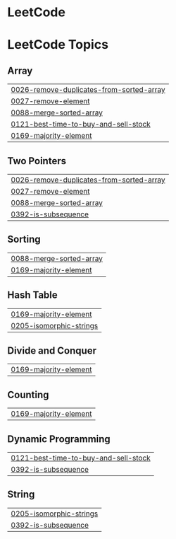 # LeetCode
<!---LeetCode Topics Start-->
# LeetCode Topics
## Array
|  |
| ------- |
| [0026-remove-duplicates-from-sorted-array](https://github.com/ara7/LeetCode/tree/master/0026-remove-duplicates-from-sorted-array) |
| [0027-remove-element](https://github.com/ara7/LeetCode/tree/master/0027-remove-element) |
| [0088-merge-sorted-array](https://github.com/ara7/LeetCode/tree/master/0088-merge-sorted-array) |
| [0121-best-time-to-buy-and-sell-stock](https://github.com/ara7/LeetCode/tree/master/0121-best-time-to-buy-and-sell-stock) |
| [0169-majority-element](https://github.com/ara7/LeetCode/tree/master/0169-majority-element) |
## Two Pointers
|  |
| ------- |
| [0026-remove-duplicates-from-sorted-array](https://github.com/ara7/LeetCode/tree/master/0026-remove-duplicates-from-sorted-array) |
| [0027-remove-element](https://github.com/ara7/LeetCode/tree/master/0027-remove-element) |
| [0088-merge-sorted-array](https://github.com/ara7/LeetCode/tree/master/0088-merge-sorted-array) |
| [0392-is-subsequence](https://github.com/ara7/LeetCode/tree/master/0392-is-subsequence) |
## Sorting
|  |
| ------- |
| [0088-merge-sorted-array](https://github.com/ara7/LeetCode/tree/master/0088-merge-sorted-array) |
| [0169-majority-element](https://github.com/ara7/LeetCode/tree/master/0169-majority-element) |
## Hash Table
|  |
| ------- |
| [0169-majority-element](https://github.com/ara7/LeetCode/tree/master/0169-majority-element) |
| [0205-isomorphic-strings](https://github.com/ara7/LeetCode/tree/master/0205-isomorphic-strings) |
## Divide and Conquer
|  |
| ------- |
| [0169-majority-element](https://github.com/ara7/LeetCode/tree/master/0169-majority-element) |
## Counting
|  |
| ------- |
| [0169-majority-element](https://github.com/ara7/LeetCode/tree/master/0169-majority-element) |
## Dynamic Programming
|  |
| ------- |
| [0121-best-time-to-buy-and-sell-stock](https://github.com/ara7/LeetCode/tree/master/0121-best-time-to-buy-and-sell-stock) |
| [0392-is-subsequence](https://github.com/ara7/LeetCode/tree/master/0392-is-subsequence) |
## String
|  |
| ------- |
| [0205-isomorphic-strings](https://github.com/ara7/LeetCode/tree/master/0205-isomorphic-strings) |
| [0392-is-subsequence](https://github.com/ara7/LeetCode/tree/master/0392-is-subsequence) |
<!---LeetCode Topics End-->